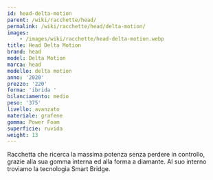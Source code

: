 ```yaml
---
id: head-delta-motion
parent: /wiki/racchette/head/
permalink: /wiki/racchette/head/delta-motion/
images:
    - /images/wiki/racchette/head-delta-motion.webp
title: Head Delta Motion
brand: head
model: Delta Motion
marca: head
modello: delta motion
anno: '2020'
prezzo: '220'
forma: 'ibrida '
bilanciamento: medio
peso: '375'
livello: avanzato
materiale: grafene
gomma: Power Foam
superficie: ruvida
weight: 13
---
```

Racchetta che ricerca la massima potenza senza perdere in controllo, grazie alla sua gomma interna ed alla forma a diamante. Al suo interno troviamo la tecnologia Smart Bridge.